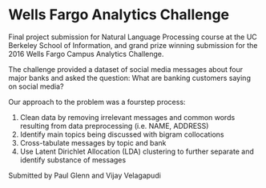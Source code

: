 # Wells Fargo Analytics Challenge
Final project submission for Natural Language Processing course at the UC Berkeley School of Information, and grand prize winning submission for the 2016 Wells Fargo Campus Analytics Challenge.

The challenge provided a dataset of social media messages about four major banks and asked the question: What are banking customers saying on social media?

Our approach to the problem was a four­step process:
1. Clean data by removing irrelevant messages and common words resulting from data
preprocessing (i.e. NAME, ADDRESS)
2. Identify main topics being discussed with bigram collocations
3. Cross-tabulate messages by topic and bank
4. Use Latent Dirichlet Allocation (LDA) clustering to further separate and identify
substance of messages

Submitted by Paul Glenn and Vijay Velagapudi 
